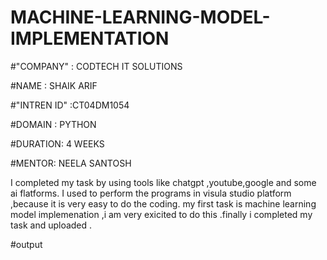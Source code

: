 # MACHINE-LEARNING-MODEL-IMPLEMENTATION

#"COMPANY" : CODTECH IT SOLUTIONS

#NAME : SHAIK ARIF

#"INTREN ID" :CT04DM1054

#DOMAIN : PYTHON

#DURATION: 4 WEEKS

#MENTOR: NEELA SANTOSH

I completed my task by using tools like chatgpt ,youtube,google and some ai flatforms. I used to perform the programs in visula studio platform ,because it is very easy to do the coding. my first task is machine learning model implemenation ,i am very exicited to do this .finally i completed my task and uploaded .

#output
